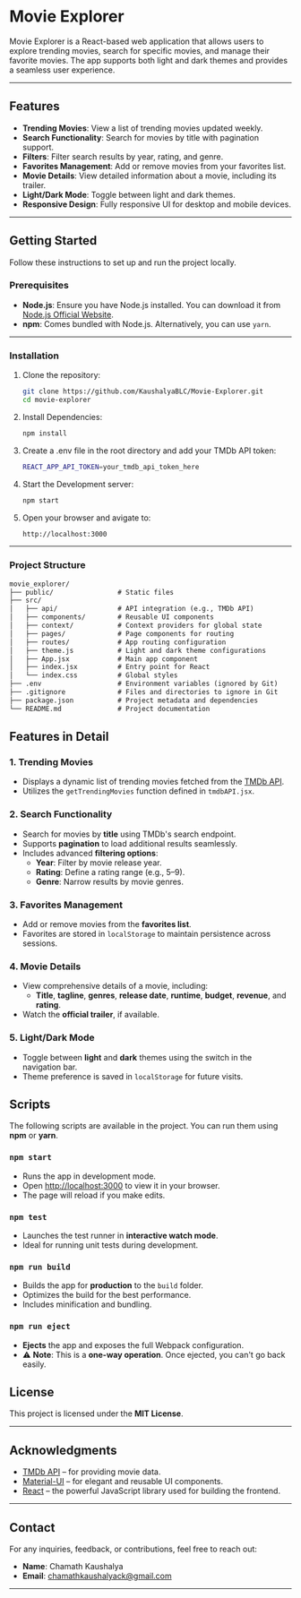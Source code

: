 # Movie Explorer

Movie Explorer is a React-based web application that allows users to explore trending movies, search for specific movies, and manage their favorite movies. The app supports both light and dark themes and provides a seamless user experience.

---

## Features

- **Trending Movies**: View a list of trending movies updated weekly.
- **Search Functionality**: Search for movies by title with pagination support.
- **Filters**: Filter search results by year, rating, and genre.
- **Favorites Management**: Add or remove movies from your favorites list.
- **Movie Details**: View detailed information about a movie, including its trailer.
- **Light/Dark Mode**: Toggle between light and dark themes.
- **Responsive Design**: Fully responsive UI for desktop and mobile devices.

---

## Getting Started

Follow these instructions to set up and run the project locally.

### Prerequisites

- **Node.js**: Ensure you have Node.js installed. You can download it from [Node.js Official Website](https://nodejs.org/).
- **npm**: Comes bundled with Node.js. Alternatively, you can use `yarn`.

---

### Installation

1. Clone the repository:
   ```bash
   git clone https://github.com/KaushalyaBLC/Movie-Explorer.git
   cd movie-explorer
   ```
2. Install Dependencies:
   ```bash
   npm install

3. Create a .env file in the root directory and add your TMDb API token:
   ```bash
   REACT_APP_API_TOKEN=your_tmdb_api_token_here
   ```
4. Start the Development server:
   ```bash
   npm start
   ```
5. Open your browser and avigate to:
   ```bash
   http://localhost:3000
   ```
---

### Project Structure

```markdown
movie_explorer/
├── public/                # Static files
├── src/
│   ├── api/               # API integration (e.g., TMDb API)
│   ├── components/        # Reusable UI components
│   ├── context/           # Context providers for global state
│   ├── pages/             # Page components for routing
│   ├── routes/            # App routing configuration
│   ├── theme.js           # Light and dark theme configurations
│   ├── App.jsx            # Main app component
│   ├── index.jsx          # Entry point for React
│   └── index.css          # Global styles
├── .env                   # Environment variables (ignored by Git)
├── .gitignore             # Files and directories to ignore in Git
├── package.json           # Project metadata and dependencies
└── README.md              # Project documentation
```
## Features in Detail

### 1. **Trending Movies**
- Displays a dynamic list of trending movies fetched from the [TMDb API](https://www.themoviedb.org/documentation/api).
- Utilizes the `getTrendingMovies` function defined in `tmdbAPI.jsx`.

### 2. **Search Functionality**
- Search for movies by **title** using TMDb's search endpoint.
- Supports **pagination** to load additional results seamlessly.
- Includes advanced **filtering options**:
  - **Year**: Filter by movie release year.
  - **Rating**: Define a rating range (e.g., 5–9).
  - **Genre**: Narrow results by movie genres.

### 3. **Favorites Management**
- Add or remove movies from the **favorites list**.
- Favorites are stored in `localStorage` to maintain persistence across sessions.

### 4. **Movie Details**
- View comprehensive details of a movie, including:
  - **Title**, **tagline**, **genres**, **release date**, **runtime**, **budget**, **revenue**, and **rating**.
- Watch the **official trailer**, if available.

### 5. **Light/Dark Mode**
- Toggle between **light** and **dark** themes using the switch in the navigation bar.
- Theme preference is saved in `localStorage` for future visits.

## Scripts

The following scripts are available in the project. You can run them using **npm** or **yarn**.

### `npm start`
- Runs the app in development mode.
- Open [http://localhost:3000](http://localhost:3000) to view it in your browser.
- The page will reload if you make edits.

### `npm test`
- Launches the test runner in **interactive watch mode**.
- Ideal for running unit tests during development.

### `npm run build`
- Builds the app for **production** to the `build` folder.
- Optimizes the build for the best performance.
- Includes minification and bundling.

### `npm run eject`
- **Ejects** the app and exposes the full Webpack configuration.
- ⚠️ **Note**: This is a **one-way operation**. Once ejected, you can't go back easily.

## License

This project is licensed under the **MIT License**.  

---

## Acknowledgments

- [TMDb API](https://www.themoviedb.org/documentation/api) – for providing movie data.
- [Material-UI](https://mui.com/) – for elegant and reusable UI components.
- [React](https://reactjs.org/) – the powerful JavaScript library used for building the frontend.

---

## Contact

For any inquiries, feedback, or contributions, feel free to reach out:

- **Name**: Chamath Kaushalya
- **Email**: chamathkaushalyack@gmail.com 
---
